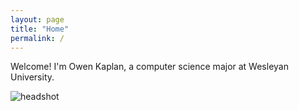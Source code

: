 ```yaml
---
layout: page
title: "Home"
permalink: /
---
```


Welcome! I'm Owen Kaplan, a computer science major at Wesleyan University.

![headshot](/assets/okheadshot.jpg)
